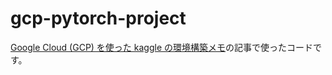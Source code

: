 # gcp-pytorch-project

[Google Cloud (GCP) を使った kaggle の環境構築メモ](https://osushinekotan.hatenablog.com/entry/2023/10/01/223228)の記事で使ったコードです。
